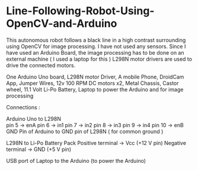 # Line-Following-Robot-Using-OpenCV-and-Arduino

This autonomous robot follows a black line in a high contrast surrounding using OpenCV for image processing.
I have not used any sensors.
Since I have used an Arduino Board, the image processing has to be done on an external machine ( I used a laptop for this )
L298N motor drivers are used to drive the connected motors.

One Arduino Uno board, L298N motor Driver, A mobile Phone, DroidCam App, Jumper Wires, 12v 100 RPM DC motors x2, Metal Chassis, Castor wheel, 11.1 Volt Li-Po Battery, Laptop to power the Arduino and for image processing

Connections : 

Arduino Uno to L298N					
pin 5 -> enA
pin 6 -> in1 
pin 7 -> in2
pin 8 -> in3
pin 9 -> in4
pin 10 -> enB
GND Pin of Arduino to GND pin of L298N ( for common ground )

L298N to Li-Po Battery Pack
Positive terminal -> Vcc (+12 V pin)
Negative terminal -> GND (+5 V pin)

USB port of Laptop to the Arduino (to power the Arduino)

